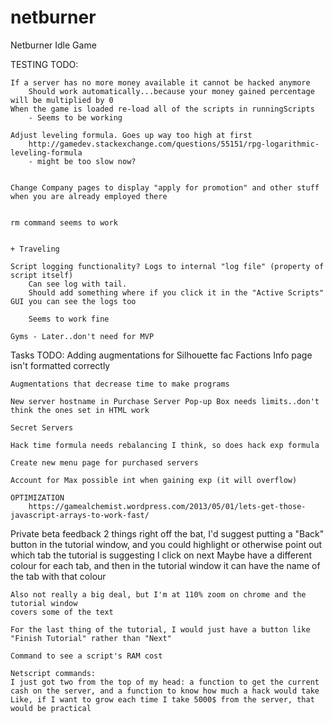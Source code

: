 # netburner
Netburner Idle Game

TESTING TODO:

	If a server has no more money available it cannot be hacked anymore
		Should work automatically...because your money gained percentage will be multiplied by 0
	When the game is loaded re-load all of the scripts in runningScripts
		- Seems to be working
		
	Adjust leveling formula. Goes up way too high at first
		http://gamedev.stackexchange.com/questions/55151/rpg-logarithmic-leveling-formula
		- might be too slow now? 
    
   
    Change Company pages to display "apply for promotion" and other stuff when you are already employed there

    
    rm command seems to work
    
    
    + Traveling
        
    Script logging functionality? Logs to internal "log file" (property of script itself)
        Can see log with tail.
        Should add something where if you click it in the "Active Scripts" GUI you can see the logs too        
        
        Seems to work fine
    
    Gyms - Later..don't need for MVP
    
        
Tasks TODO:
    Adding augmentations for Silhouette fac
    Factions Info page isn't formatted correctly
    
    Augmentations that decrease time to make programs
    
    New server hostname in Purchase Server Pop-up Box needs limits..don't think the ones set in HTML work
    
	Secret Servers
	
	Hack time formula needs rebalancing I think, so does hack exp formula
	
    Create new menu page for purchased servers
    
	Account for Max possible int when gaining exp (it will overflow)
	
	OPTIMIZATION
		https://gamealchemist.wordpress.com/2013/05/01/lets-get-those-javascript-arrays-to-work-fast/
        
        
        
Private beta feedback
    2 things right off the bat, I'd suggest putting a "Back" button in the tutorial 
    window, and you could highlight or otherwise point out which tab the tutorial is 
    suggesting I click on next
    Maybe have a different colour for each tab, and then in the tutorial window it
    can have the name of the tab with that colour
    
    Also not really a big deal, but I'm at 110% zoom on chrome and the tutorial window
    covers some of the text
    
    For the last thing of the tutorial, I would just have a button like "Finish Tutorial" rather than "Next"
    
    Command to see a script's RAM cost
    
    Netscript commands: 
    I just got two from the top of my head: a function to get the current cash on the server, and a function to know how much a hack would take
    Like, if I want to grow each time I take 5000$ from the server, that would be practical
